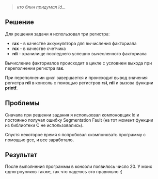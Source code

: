 > *кто блин придумал ld...*

## Решение

Для решения задачи я использовал три регистра:
- **rax** - в качестве аккумулятора для вычисления факториала
- **rcx** - в качестве счетчика
- **rdi** - хранилище последнего успешно вычесленного факториала

Вычисление факториалов происходит в цикле с условием выхода при переполнении регистра **rax**.

При переполнении цикл завершается и происходит вывод значения регистра **rdi** в консоль с помощью регистров **rsi**, **rdi** и вызова функции **printf**.

## Проблемы

Сначала при решении задания я использовал компоновщик ld и постоянно получал ошибку Segmentation Fault (на тот момент функции из библиотеки С не использовались).

Спустя некоторое время я попробовал скомпоновать программу с помощью gcc, и все заработало.

## Результат

После выполнения программы в консоли появилось число 20. У моих одногрпуников также, так что надеюсь это правильно :)
